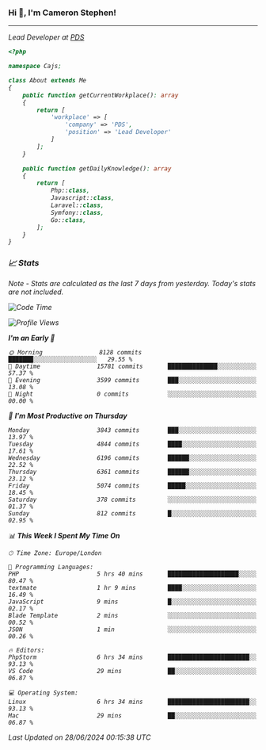 ### Hi 👋, I'm Cameron Stephen!
<hr>
<p><em>Lead Developer at <a href="https://prindatasolutions.co.uk">PDS</a></p>


```php
<?php

namespace Cajs;

class About extends Me
{
    public function getCurrentWorkplace(): array
    {
        return [
            'workplace' => [
                'company' => 'PDS',
                'position' => 'Lead Developer'
            ]
        ];
    }

    public function getDailyKnowledge(): array
    {
        return [
            Php::class,
            Javascript::class,
            Laravel::class,
            Symfony::class,
            Go::class,
        ];
    }
}
```

### 📈 Stats
<p><em>Note - Stats are calculated as the last 7 days from yesterday. Today's stats are not included.</em></p>


<!--START_SECTION:waka-->
![Code Time](http://img.shields.io/badge/Code%20Time-3%2C855%20hrs%2036%20mins-blue)

![Profile Views](http://img.shields.io/badge/Profile%20Views-0-blue)

**I'm an Early 🐤** 

```text
🌞 Morning                8128 commits        ███████░░░░░░░░░░░░░░░░░░   29.55 % 
🌆 Daytime                15781 commits       ██████████████░░░░░░░░░░░   57.37 % 
🌃 Evening                3599 commits        ███░░░░░░░░░░░░░░░░░░░░░░   13.08 % 
🌙 Night                  0 commits           ░░░░░░░░░░░░░░░░░░░░░░░░░   00.00 % 
```
📅 **I'm Most Productive on Thursday** 

```text
Monday                   3843 commits        ███░░░░░░░░░░░░░░░░░░░░░░   13.97 % 
Tuesday                  4844 commits        ████░░░░░░░░░░░░░░░░░░░░░   17.61 % 
Wednesday                6196 commits        ██████░░░░░░░░░░░░░░░░░░░   22.52 % 
Thursday                 6361 commits        ██████░░░░░░░░░░░░░░░░░░░   23.12 % 
Friday                   5074 commits        █████░░░░░░░░░░░░░░░░░░░░   18.45 % 
Saturday                 378 commits         ░░░░░░░░░░░░░░░░░░░░░░░░░   01.37 % 
Sunday                   812 commits         █░░░░░░░░░░░░░░░░░░░░░░░░   02.95 % 
```


📊 **This Week I Spent My Time On** 

```text
🕑︎ Time Zone: Europe/London

💬 Programming Languages: 
PHP                      5 hrs 40 mins       ████████████████████░░░░░   80.47 % 
textmate                 1 hr 9 mins         ████░░░░░░░░░░░░░░░░░░░░░   16.49 % 
JavaScript               9 mins              █░░░░░░░░░░░░░░░░░░░░░░░░   02.17 % 
Blade Template           2 mins              ░░░░░░░░░░░░░░░░░░░░░░░░░   00.52 % 
JSON                     1 min               ░░░░░░░░░░░░░░░░░░░░░░░░░   00.26 % 

🔥 Editors: 
PhpStorm                 6 hrs 34 mins       ███████████████████████░░   93.13 % 
VS Code                  29 mins             ██░░░░░░░░░░░░░░░░░░░░░░░   06.87 % 

💻 Operating System: 
Linux                    6 hrs 34 mins       ███████████████████████░░   93.13 % 
Mac                      29 mins             ██░░░░░░░░░░░░░░░░░░░░░░░   06.87 % 
```


 Last Updated on 28/06/2024 00:15:38 UTC
<!--END_SECTION:waka-->
